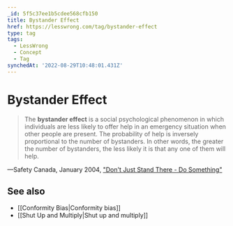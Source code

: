 ```yaml
---
_id: 5f5c37ee1b5cdee568cfb150
title: Bystander Effect
href: https://lesswrong.com/tag/bystander-effect
type: tag
tags:
  - LessWrong
  - Concept
  - Tag
synchedAt: '2022-08-29T10:48:01.431Z'
---
```

# Bystander Effect

> The **bystander effect** is a social psychological phenomenon in which individuals are less likely to offer help in an emergency situation when other people are present. The probability of help is inversely proportional to the number of bystanders. In other words, the greater the number of bystanders, the less likely it is that any one of them will help.

—Safety Canada, January 2004, ["Don't Just Stand There - Do Something"](http://www.safety-council.org/info/community/bystander.html)

## See also

- [[Conformity Bias|Conformity bias]]
- [[Shut Up and Multiply|Shut up and multiply]]